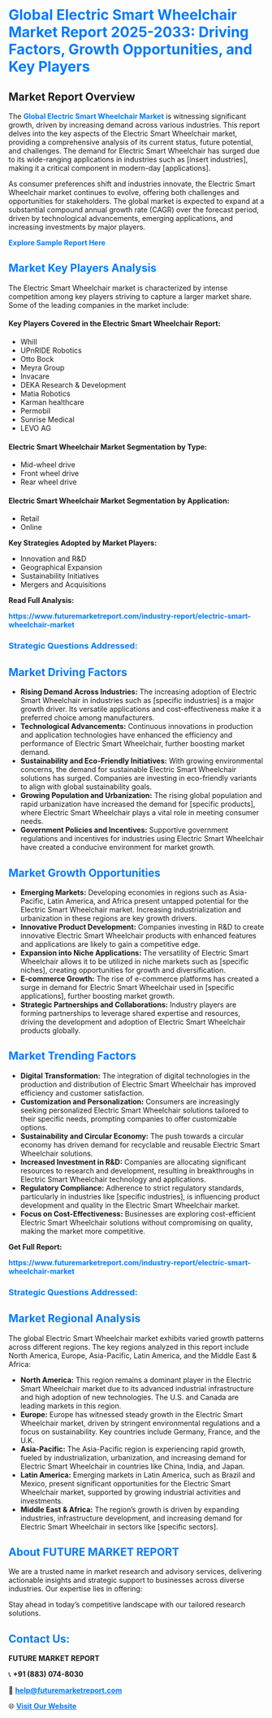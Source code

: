 <h1 style="color: #007BFF;">Global Electric Smart Wheelchair Market Report 2025-2033: Driving Factors, Growth Opportunities, and Key Players</h1>

<section id="overview">
<h2>Market Report Overview</h2>
<p>The <a href="https://www.futuremarketreport.com/industry-report/electric-smart-wheelchair-market" style="color: #007BFF; text-decoration: none;"><strong>Global Electric Smart Wheelchair Market</strong></a> is witnessing significant growth, driven by increasing demand across various industries. This report delves into the key aspects of the Electric Smart Wheelchair market, providing a comprehensive analysis of its current status, future potential, and challenges. The demand for Electric Smart Wheelchair has surged due to its wide-ranging applications in industries such as [insert industries], making it a critical component in modern-day [applications].</p>
<p>As consumer preferences shift and industries innovate, the Electric Smart Wheelchair market continues to evolve, offering both challenges and opportunities for stakeholders. The global market is expected to expand at a substantial compound annual growth rate (CAGR) over the forecast period, driven by technological advancements, emerging applications, and increasing investments by major players.</p>
</section>

<section id="overview">
<p><a href="https://www.futuremarketreport.com/request-sample/reportId=45509" style="color: #007BFF; text-decoration: none;"><strong>Explore Sample Report Here</strong></a></p>
</section>

<section id="key-players">
<h2 style="color: #007BFF;">Market Key Players Analysis</h2>
<p>The Electric Smart Wheelchair market is characterized by intense competition among key players striving to capture a larger market share. Some of the leading companies in the market include:</p>
<h4>Key Players Covered in the Electric Smart Wheelchair Report:</h4>
<ul><li>Whill</li><li>UPnRIDE Robotics</li><li>Otto Bock</li><li>Meyra Group</li><li>Invacare</li><li>DEKA Research &amp; Development</li><li>Matia Robotics</li><li>Karman healthcare</li><li>Permobil</li><li>Sunrise Medical</li><li>LEVO AG</li></ul>
<h4>Electric Smart Wheelchair Market Segmentation by Type:</h4>
<ul><li>Mid-wheel drive</li><li>Front wheel drive</li><li>Rear wheel drive</li></ul>

<h4>Electric Smart Wheelchair Market Segmentation by Application:</h4>
<ul><li>Retail</li><li>Online</li></ul>
<p><strong>Key Strategies Adopted by Market Players:</strong></p>
<ul>
<li>Innovation and R&D</li>
<li>Geographical Expansion</li>
<li>Sustainability Initiatives</li>
<li>Mergers and Acquisitions</li>
</ul>
</section>

<section>
<p><strong>Read Full Analysis: </strong></p><a href="https://www.futuremarketreport.com/industry-report/electric-smart-wheelchair-market" style="color: #007BFF; text-decoration: none;"><strong>https://www.futuremarketreport.com/industry-report/electric-smart-wheelchair-market</strong></a>
<h3 style="color: #007BFF;">Strategic Questions Addressed:</h3>
</section>

<section id="driving-factors">
<h2 style="color: #007BFF;">Market Driving Factors</h2>
<ul>
<li><strong>Rising Demand Across Industries:</strong> The increasing adoption of Electric Smart Wheelchair in industries such as [specific industries] is a major growth driver. Its versatile applications and cost-effectiveness make it a preferred choice among manufacturers.</li>
<li><strong>Technological Advancements:</strong> Continuous innovations in production and application technologies have enhanced the efficiency and performance of Electric Smart Wheelchair, further boosting market demand.</li>
<li><strong>Sustainability and Eco-Friendly Initiatives:</strong> With growing environmental concerns, the demand for sustainable Electric Smart Wheelchair solutions has surged. Companies are investing in eco-friendly variants to align with global sustainability goals.</li>
<li><strong>Growing Population and Urbanization:</strong> The rising global population and rapid urbanization have increased the demand for [specific products], where Electric Smart Wheelchair plays a vital role in meeting consumer needs.</li>
<li><strong>Government Policies and Incentives:</strong> Supportive government regulations and incentives for industries using Electric Smart Wheelchair have created a conducive environment for market growth.</li>
</ul>
</section>

<section id="growth-opportunities">
<h2 style="color: #007BFF;">Market Growth Opportunities</h2>
<ul>
<li><strong>Emerging Markets:</strong> Developing economies in regions such as Asia-Pacific, Latin America, and Africa present untapped potential for the Electric Smart Wheelchair market. Increasing industrialization and urbanization in these regions are key growth drivers.</li>
<li><strong>Innovative Product Development:</strong> Companies investing in R&D to create innovative Electric Smart Wheelchair products with enhanced features and applications are likely to gain a competitive edge.</li>
<li><strong>Expansion into Niche Applications:</strong> The versatility of Electric Smart Wheelchair allows it to be utilized in niche markets such as [specific niches], creating opportunities for growth and diversification.</li>
<li><strong>E-commerce Growth:</strong> The rise of e-commerce platforms has created a surge in demand for Electric Smart Wheelchair used in [specific applications], further boosting market growth.</li>
<li><strong>Strategic Partnerships and Collaborations:</strong> Industry players are forming partnerships to leverage shared expertise and resources, driving the development and adoption of Electric Smart Wheelchair products globally.</li>
</ul>
</section>

<section id="trending-factors">
<h2 style="color: #007BFF;">Market Trending Factors</h2>
<ul>
<li><strong>Digital Transformation:</strong> The integration of digital technologies in the production and distribution of Electric Smart Wheelchair has improved efficiency and customer satisfaction.</li>
<li><strong>Customization and Personalization:</strong> Consumers are increasingly seeking personalized Electric Smart Wheelchair solutions tailored to their specific needs, prompting companies to offer customizable options.</li>
<li><strong>Sustainability and Circular Economy:</strong> The push towards a circular economy has driven demand for recyclable and reusable Electric Smart Wheelchair solutions.</li>
<li><strong>Increased Investment in R&D:</strong> Companies are allocating significant resources to research and development, resulting in breakthroughs in Electric Smart Wheelchair technology and applications.</li>
<li><strong>Regulatory Compliance:</strong> Adherence to strict regulatory standards, particularly in industries like [specific industries], is influencing product development and quality in the Electric Smart Wheelchair market.</li>
<li><strong>Focus on Cost-Effectiveness:</strong> Businesses are exploring cost-efficient Electric Smart Wheelchair solutions without compromising on quality, making the market more competitive.</li>
</ul>
</section>

<section>
<p><strong>Get Full Report: </strong></p><a href="https://www.futuremarketreport.com/industry-report/electric-smart-wheelchair-market" style="color: #007BFF; text-decoration: none;"><strong>https://www.futuremarketreport.com/industry-report/electric-smart-wheelchair-market</strong></a>
<h3 style="color: #007BFF;">Strategic Questions Addressed:</h3>
</section>


<section id="regional-analysis">
<h2 style="color: #007BFF;">Market Regional Analysis</h2>
<p>The global Electric Smart Wheelchair market exhibits varied growth patterns across different regions. The key regions analyzed in this report include North America, Europe, Asia-Pacific, Latin America, and the Middle East & Africa:</p>
<ul>
<li><strong>North America:</strong> This region remains a dominant player in the Electric Smart Wheelchair market due to its advanced industrial infrastructure and high adoption of new technologies. The U.S. and Canada are leading markets in this region.</li>
<li><strong>Europe:</strong> Europe has witnessed steady growth in the Electric Smart Wheelchair market, driven by stringent environmental regulations and a focus on sustainability. Key countries include Germany, France, and the U.K.</li>
<li><strong>Asia-Pacific:</strong> The Asia-Pacific region is experiencing rapid growth, fueled by industrialization, urbanization, and increasing demand for Electric Smart Wheelchair in countries like China, India, and Japan.</li>
<li><strong>Latin America:</strong> Emerging markets in Latin America, such as Brazil and Mexico, present significant opportunities for the Electric Smart Wheelchair market, supported by growing industrial activities and investments.</li>
<li><strong>Middle East & Africa:</strong> The region’s growth is driven by expanding industries, infrastructure development, and increasing demand for Electric Smart Wheelchair in sectors like [specific sectors].</li>
</ul>
</section>

<footer>
<h2 style="color: #007BFF;">About FUTURE MARKET REPORT</h2>
<p>We are a trusted name in market research and advisory services, delivering actionable insights and strategic support to businesses across diverse industries. Our expertise lies in offering:</p>

<p>Stay ahead in today’s competitive landscape with our tailored research solutions.</p>

<h2 style="color: #007BFF;">Contact Us:</h2>
<p><strong>FUTURE MARKET REPORT</strong></p>
<p>📞 <strong>+91 (883) 074-8030</strong></p>
<p>📧 <strong><a href="mailto:help@futuremarketreport.com" style="color: #007BFF;">help@futuremarketreport.com</a></strong></p>
<p>🌐 <strong><a href="https://www.futuremarketreport.com/" style="color: #007BFF;">Visit Our Website</a></strong></p>
</footer>